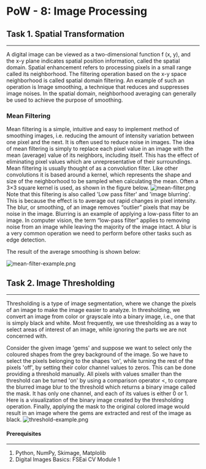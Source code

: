 # PoW - 8: Image Processing

## Task 1. Spatial Transformation
---
A digital image can be viewed as a two-dimensional function f (x, y), and the x-y plane indicates spatial position information, called the spatial domain. Spatial enhancement refers to processing pixels in a small range called its neighborhood. The filtering operation based on the x-y space neighborhood is called spatial domain filtering. An example of such an operation is Image smoothing, a technique that reduces and suppresses image noises. In the spatial domain, neighborhood averaging can generally be used to achieve the purpose of smoothing.

### Mean Filtering

Mean filtering is a simple, intuitive and easy to implement method of smoothing images, i.e. reducing the amount of intensity variation between one pixel and the next. It is often used to reduce noise in images. The idea of mean filtering is simply to replace each pixel value in an image with the mean (average) value of its neighbors, including itself. This has the effect of eliminating pixel values which are unrepresentative of their surroundings. Mean filtering is usually thought of as a convolution filter. Like other convolutions it is based around a kernel, which represents the shape and size of the neighborhood to be sampled when calculating the mean. Often a 3×3 square kernel is used, as shown in the figure below.
![mean-filter.png](https://github.com/hanoonaR/assignments/blob/master/resources/images/mean-filter-kernel.png)
Note that this filtering is also called 'Low pass filter' and 'image blurring'. This is because the effect is to average out rapid changes in pixel intensity. The blur, or smoothing, of an image removes “outlier” pixels that may be noise in the image. Blurring is an example of applying a low-pass filter to an image. In computer vision, the term “low-pass filter” applies to removing noise from an image while leaving the majority of the image intact. A blur is a very common operation we need to perform before other tasks such as edge detection.

The result of the average smoothing is shown below: 

![mean-filter-example.png](https://github.com/hanoonaR/assignments/blob/master/resources/images/mean-filter-example.png)

## Task 2. Image Thresholding
---

Thresholding is a type of image segmentation, where we change the pixels of an image to make the image easier to analyze. In thresholding, we convert an image from color or grayscale into a binary image, i.e., one that is simply black and white. Most frequently, we use thresholding as a way to select areas of interest of an image, while ignoring the parts we are not concerned with.

Consider the given image 'gems' and suppose we want to select only the coloured shapes from the grey background of the image. So we have to select the pixels belonging to the shapes 'on', while turning the rest of the pixels 'off', by setting their color channel values to zeros. This can be done providing a threshold manually. All pixels with values smaller than the threshold can be turned 'on' by using a comparison operator <, to compare the blurred image blur to the threshold which returns a binary image called the mask. It has only one channel, and each of its values is either 0 or 1. Here is a visualization of the binary image created by the thresholding operation. Finally, applying the mask to the original colored image would result in an image where the gems are extracted and rest of the image as black.
![threshold-example.png](https://github.com/hanoonaR/assignments/blob/master/resources/images/threshold-example.png)

#### Prerequisites
---

1. Python, NumPy, Skimage, Matplolib
2. Digital Images Basics: FSEai CV Module 1

